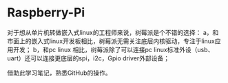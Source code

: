 # Raspberry-Pi
对于想从单片机转做嵌入式linux的工程师来说，树莓派是个不错的选择：
  a，和市面上的嵌入式linux开发板相比，树莓派无需关注底层内核驱动，专注于linux应用开发；
  b，和pc linux 相比，树莓派除了可以连接pc linux标准外设（usb、uart）还可以连接更底层的spi，i2c，Gpio driver外部设备；

借助此学习笔记，熟悉GitHub的操作。
